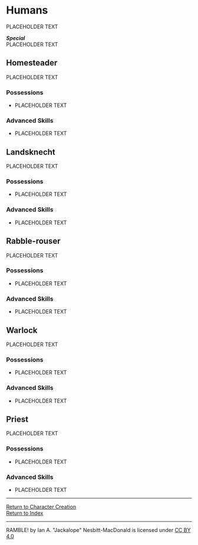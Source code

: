 # Humans
PLACEHOLDER TEXT

***Special***\
PLACEHOLDER TEXT

## Homesteader
PLACEHOLDER TEXT
### Possessions
* PLACEHOLDER TEXT
### Advanced Skills
* PLACEHOLDER TEXT

## Landsknecht
PLACEHOLDER TEXT
### Possessions
* PLACEHOLDER TEXT
### Advanced Skills
* PLACEHOLDER TEXT

## Rabble-rouser
PLACEHOLDER TEXT
### Possessions
* PLACEHOLDER TEXT
### Advanced Skills
* PLACEHOLDER TEXT

## Warlock
PLACEHOLDER TEXT
### Possessions
* PLACEHOLDER TEXT
### Advanced Skills
* PLACEHOLDER TEXT

## Priest
PLACEHOLDER TEXT
### Possessions
* PLACEHOLDER TEXT
### Advanced Skills
* PLACEHOLDER TEXT

-----

[Return to Character Creation](../character-creation.md)\
[Return to Index](../../index.md)

----

RAMBLE! by Ian A. "Jackalope" Nesbitt-MacDonald is licensed under [CC BY 4.0](https://creativecommons.org/licenses/by/4.0/?ref=chooser-v1)